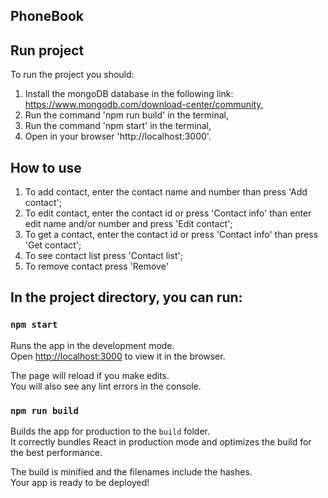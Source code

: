 ## PhoneBook

## Run project

To run the project you should:
1) Install the mongoDB database in the following link: https://www.mongodb.com/download-center/community,
2) Run the command 'npm run build' in the terminal,
3) Run the command 'npm start' in the terminal,
4) Open in your browser 'http://localhost:3000'.

## How to use

1) To add contact, enter the contact name and number than press 'Add contact';
2) To edit contact, enter the contact id or press 'Contact info' than enter edit name and/or number and press 'Edit contact';
3) To get a contact, enter the contact id or press 'Contact info' than press 'Get contact';
4) To see contact list press 'Contact list';
5) To remove contact press 'Remove'

## In the project directory, you can run:

### `npm start`

Runs the app in the development mode.<br>
Open [http://localhost:3000](http://localhost:3000) to view it in the browser.

The page will reload if you make edits.<br>
You will also see any lint errors in the console.

### `npm run build`

Builds the app for production to the `build` folder.<br>
It correctly bundles React in production mode and optimizes the build for the best performance.

The build is minified and the filenames include the hashes.<br>
Your app is ready to be deployed!

